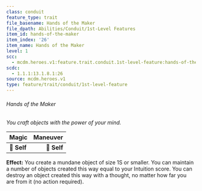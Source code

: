 ```yaml
---
class: conduit
feature_type: trait
file_basename: Hands of the Maker
file_dpath: Abilities/Conduit/1st-Level Features
item_id: hands-of-the-maker
item_index: '26'
item_name: Hands of the Maker
level: 1
scc:
  - mcdm.heroes.v1:feature.trait.conduit.1st-level-feature:hands-of-the-maker
scdc:
  - 1.1.1:13.1.8.1:26
source: mcdm.heroes.v1
type: feature/trait/conduit/1st-level-feature
---
```


###### Hands of the Maker

*You craft objects with the power of your mind.*

| **Magic**   | **Maneuver** |
| ----------- | -----------: |
| **📏 Self** |  **🎯 Self** |

**Effect:** You create a mundane object of size 1S or smaller. You can maintain a number of objects created this way equal to your Intuition score. You can destroy an object created this way with a thought, no matter how far you are from it (no action required).
